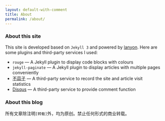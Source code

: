 ```yaml
---
layout: default-with-comment
title: About
permalink: /about/
---
```


### About this site

This site is developed based on `Jekyll 3` and powered by [lanyon](http://lanyon.getpoole.com/). Here are some plugins and third-party services I used:

- `rouge` — A Jekyll plugin to display code blocks with colours
- `jekyll-paginate` — A Jekyll plugin to display articles with multiple pages conveniently
- [不蒜子](http://ibruce.info/2015/04/04/busuanzi/) — A third-party service to record the site and article visit statistics
- [Disqus](https://disqus.com/) — A third-party service to provide comment function

### About this blog

所有文章除注明`[转载]`外，均为原创。禁止任何形式的商业转载。